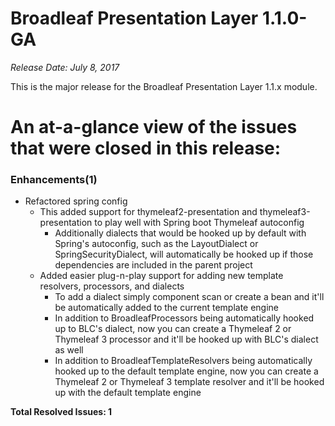 # Broadleaf Presentation Layer 1.1.0-GA

_Release Date: July 8, 2017_

This is the major release for the Broadleaf Presentation Layer 1.1.x module.


# An at-a-glance view of the issues that were closed in this release:

### Enhancements(1)
- Refactored spring config
    - This added support for thymeleaf2-presentation and thymeleaf3-presentation to play well with Spring boot Thymeleaf autoconfig
        - Additionally dialects that would be hooked up by default with Spring's autoconfig, such as the LayoutDialect or SpringSecurityDialect, will automatically be hooked up if those dependencies are included in the parent project
    - Added easier plug-n-play support for adding new template resolvers, processors, and dialects
        - To add a dialect simply component scan or create a bean and it'll be automatically added to the current template engine
        - In addition to BroadleafProcessors being automatically hooked up to BLC's dialect, now you can create a Thymeleaf 2 or Thymeleaf 3 processor and it'll be hooked up with BLC's dialect as well
        - In addition to BroadleafTemplateResolvers being automatically hooked up to the default template engine, now you can create a Thymeleaf 2 or Thymeleaf 3 template resolver and it'll be hooked up with the default template engine

**Total Resolved Issues: 1**
